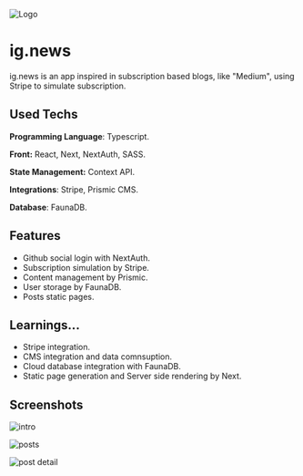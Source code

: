 
![Logo](https://cdn.discordapp.com/attachments/1075238095429046282/1159693682421809172/ig.news.png?ex=6531f3e7&is=651f7ee7&hm=bfef03915507a613db015d6747bad62d4cfb71a21ff54e795b47f91633155d14&)


# ig.news

ig.news is an app inspired in subscription based blogs, like "Medium", using Stripe to simulate subscription.

## Used Techs

**Programming Language**: Typescript.

**Front:** React, Next, NextAuth, SASS.

**State Management:**  Context API.

**Integrations**: Stripe, Prismic CMS.

**Database**: FaunaDB.





## Features

- Github social login with NextAuth.
- Subscription simulation by Stripe.
- Content management by Prismic.
- User storage by FaunaDB.
- Posts static pages.




## Learnings...

- Stripe integration.
- CMS integration and data comnsuption.
- Cloud database integration with FaunaDB.
- Static page generation and Server side rendering by Next.


## Screenshots
![intro](https://cdn.discordapp.com/attachments/1075238095429046282/1159696660889337917/image.png?ex=6531f6ae&is=651f81ae&hm=9aae3b08b9713e1443cee6abeabfaed8548346e03d473f90ab8e2487fa502711&)

![posts](https://cdn.discordapp.com/attachments/1075238095429046282/1159696661195526194/image.png?ex=6531f6ae&is=651f81ae&hm=56753eb785cb402c7c52c327a7aaa13951ac44bf550411e3cc59675288d54784&)

![post detail](https://cdn.discordapp.com/attachments/1075238095429046282/1159696661489135697/image.png?ex=6531f6ae&is=651f81ae&hm=2ae12ff9f2dab0784b39243ba1af2382c95b2e1e2ad595f185b8a7d2902b4b56&)

